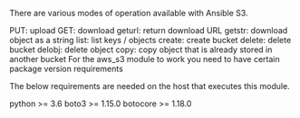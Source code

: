 There are various modes of operation available with Ansible S3.

PUT: upload
GET: download
geturl: return download URL
getstr: download object as a string
list: list keys / objects
create: create bucket
delete: delete bucket
delobj: delete object
copy: copy object that is already stored in another bucket
For the aws_s3 module to work you need to have certain package version requirements

The below requirements are needed on the host that executes this module.

python >= 3.6
boto3 >= 1.15.0
botocore >= 1.18.0
